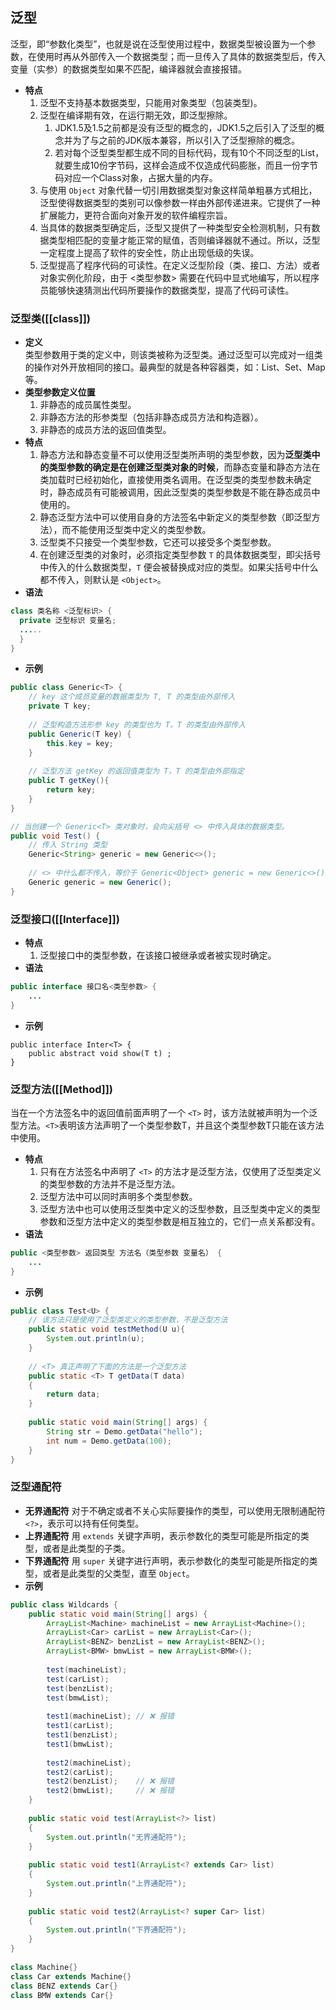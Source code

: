 ## 泛型
泛型，即“参数化类型”，也就是说在泛型使用过程中，数据类型被设置为一个参数，在使用时再从外部传入一个数据类型；而一旦传入了具体的数据类型后，传入变量（实参）的数据类型如果不匹配，编译器就会直接报错。
- **特点**  
	1. 泛型不支持基本数据类型，只能用对象类型（包装类型)。
	2. 泛型在编译期有效，在运行期无效，即泛型擦除。
		1. JDK1.5及1.5之前都是没有泛型的概念的，JDK1.5之后引入了泛型的概念并为了与之前的JDK版本兼容，所以引入了泛型擦除的概念。
		2. 若对每个泛型类型都生成不同的目标代码，现有10个不同泛型的List，就要生成10份字节码，这样会造成不仅造成代码膨胀，而且一份字节码对应一个Class对象，占据大量的内存。
	3. 与使用 `Object` 对象代替一切引用数据类型对象这样简单粗暴方式相比，泛型使得数据类型的类别可以像参数一样由外部传递进来。它提供了一种扩展能力，更符合面向对象开发的软件编程宗旨。
	4. 当具体的数据类型确定后，泛型又提供了一种类型安全检测机制，只有数据类型相匹配的变量才能正常的赋值，否则编译器就不通过。所以，泛型一定程度上提高了软件的安全性，防止出现低级的失误。
	5. 泛型提高了程序代码的可读性。在定义泛型阶段（类、接口、方法）或者对象实例化阶段，由于 <类型参数> 需要在代码中显式地编写，所以程序员能够快速猜测出代码所要操作的数据类型，提高了代码可读性。
### 泛型类([[class]])
- **定义**  
	类型参数用于类的定义中，则该类被称为泛型类。通过泛型可以完成对一组类的操作对外开放相同的接口。最典型的就是各种容器类，如：List、Set、Map等。
- **类型参数定义位置**  
	1. 非静态的成员属性类型。
	2. 非静态方法的形参类型（包括非静态成员方法和构造器）。
	3. 非静态的成员方法的返回值类型。
- **特点** 
	1. 静态方法和静态变量不可以使用泛型类所声明的类型参数，因为**泛型类中的类型参数的确定是在创建泛型类对象的时候**，而静态变量和静态方法在类加载时已经初始化，直接使用类名调用。在泛型类的类型参数未确定时，静态成员有可能被调用，因此泛型类的类型参数是不能在静态成员中使用的。
	2. 静态泛型方法中可以使用自身的方法签名中新定义的类型参数（即泛型方法），而不能使用泛型类中定义的类型参数。
	3. 泛型类不只接受一个类型参数，它还可以接受多个类型参数。
	4. 在创建泛型类的对象时，必须指定类型参数 `T` 的具体数据类型，即尖括号中传入的什么数据类型，`T` 便会被替换成对应的类型。如果尖括号中什么都不传入，则默认是 `<Object>`。
- **语法**  
```java
class 类名称 <泛型标识> {
  private 泛型标识 变量名; 
  .....
  }
}
```
- **示例**  
```java
public class Generic<T> { 
    // key 这个成员变量的数据类型为 T, T 的类型由外部传入  
    private T key;
    
	// 泛型构造方法形参 key 的类型也为 T，T 的类型由外部传入
    public Generic(T key) { 
        this.key = key;
    }
    
	// 泛型方法 getKey 的返回值类型为 T，T 的类型由外部指定
    public T getKey(){ 
        return key;
    }
}

// 当创建一个 Generic<T> 类对象时，会向尖括号 <> 中传入具体的数据类型。
public void Test() {
	// 传入 String 类型
	Generic<String> generic = new Generic<>();
	
	// <> 中什么都不传入，等价于 Generic<Object> generic = new Generic<>();
	Generic generic = new Generic();
}
```
### 泛型接口([[Interface]])
- **特点**  
	1. 泛型接口中的类型参数，在该接口被继承或者被实现时确定。
- **语法**
```java
public interface 接口名<类型参数> {
    ...
}
```
- **示例**
```
public interface Inter<T> {
    public abstract void show(T t) ;
}
```
### 泛型方法([[Method]])
当在一个方法签名中的返回值前面声明了一个 `<T>` 时，该方法就被声明为一个泛型方法。`<T>`表明该方法声明了一个类型参数T，并且这个类型参数T只能在该方法中使用。
- **特点**  
	1. 只有在方法签名中声明了 `<T>` 的方法才是泛型方法，仅使用了泛型类定义的类型参数的方法并不是泛型方法。
	2. 泛型方法中可以同时声明多个类型参数。
	3. 泛型方法中也可以使用泛型类中定义的泛型参数，且泛型类中定义的类型参数和泛型方法中定义的类型参数是相互独立的，它们一点关系都没有。
- **语法**
```java
public <类型参数> 返回类型 方法名（类型参数 变量名） {
    ...
}
```
- **示例**
```java
public class Test<U> {
	// 该方法只是使用了泛型类定义的类型参数，不是泛型方法
	public static void testMethod(U u){
		System.out.println(u);
	}
	
	// <T> 真正声明了下面的方法是一个泛型方法
    public static <T> T getData(T data)  
    {  
        return data;  
    }  
    
    public static void main(String[] args) {  
        String str = Demo.getData("hello");  
        int num = Demo.getData(100);  
    }  
}
```
### 泛型通配符
- **无界通配符**
	对于不确定或者不关心实际要操作的类型，可以使用无限制通配符 `<?>`，表示可以持有任何类型。
- **上界通配符**
	用 `extends` 关键字声明，表示参数化的类型可能是所指定的类型，或者是此类型的子类。
- **下界通配符**
	用 `super` 关键字进行声明，表示参数化的类型可能是所指定的类型，或者是此类型的父类型，直至 `Object`。
- **示例**
```java
public class Wildcards {  
    public static void main(String[] args) {  
        ArrayList<Machine> machineList = new ArrayList<Machine>();  
        ArrayList<Car> carList = new ArrayList<Car>();  
        ArrayList<BENZ> benzList = new ArrayList<BENZ>();  
        ArrayList<BMW> bmwList = new ArrayList<BMW>();  
        
        test(machineList);  
        test(carList);  
        test(benzList);  
        test(bmwList);  
        
        test1(machineList); // ❌ 报错  
        test1(carList);  
        test1(benzList);  
        test1(bmwList);  
        
        test2(machineList);  
        test2(carList);  
        test2(benzList);    // ❌ 报错  
        test2(bmwList);     // ❌ 报错  
    }  
    
    public static void test(ArrayList<?> list)  
    {  
        System.out.println("无界通配符");  
    }  
    
    public static void test1(ArrayList<? extends Car> list)  
    {  
        System.out.println("上界通配符");  
    }  
    
    public static void test2(ArrayList<? super Car> list)  
    {  
        System.out.println("下界通配符");  
    }  
}  
  
class Machine{}  
class Car extends Machine{}  
class BENZ extends Car{}  
class BMW extends Car{}
```